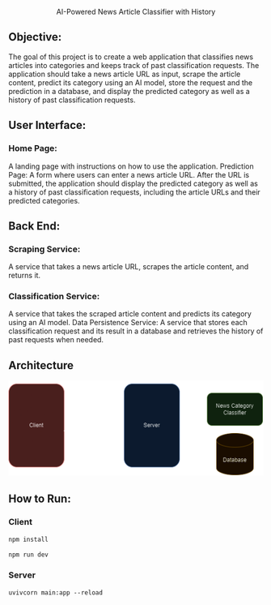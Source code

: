 <p align="center">
AI-Powered News Article Classifier with History    
</p>

## Objective:

The goal of this project is to create a web application that classifies news articles into
categories and keeps track of past classification requests. The application should take a news article
URL as input, scrape the article content, predict its category using an AI model, store the request and
the prediction in a database, and display the predicted category as well as a history of past
classification requests.

## User Interface:

### Home Page:

A landing page with instructions on how to use the application.
Prediction Page: A form where users can enter a news article URL. After the URL is submitted, the
application should display the predicted category as well as a history of past classification requests,
including the article URLs and their predicted categories.

## Back End:

### Scraping Service:

A service that takes a news article URL, scrapes the article content, and returns it.

### Classification Service:

A service that takes the scraped article content and predicts its category
using an AI model.
Data Persistence Service: A service that stores each classification request and its result in a
database and retrieves the history of past requests when needed.

## Architecture
<img src="https://github.com/balaji-sivasakthi/InfoSense/blob/2aa3755d1f44f58191c905a471751757d5b9afde/images/arch.png">

## How to Run:

### Client
```
npm install
```
```
npm run dev
```
### Server

```
uvivcorn main:app --reload
```
